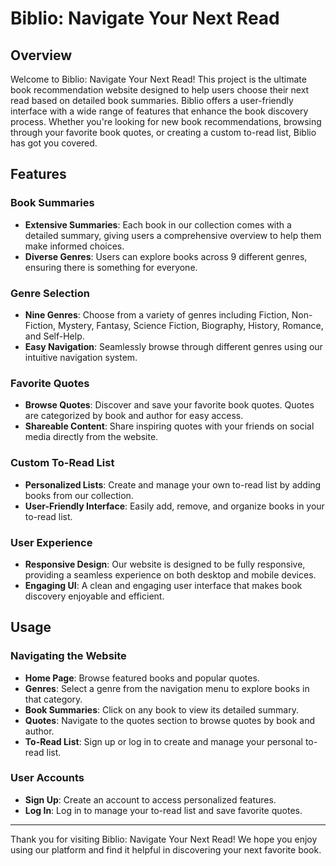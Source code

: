 # Biblio: Navigate Your Next Read

## Overview
Welcome to Biblio: Navigate Your Next Read! This project is the ultimate book recommendation website designed to help users choose their next read based on detailed book summaries. Biblio offers a user-friendly interface with a wide range of features that enhance the book discovery process. Whether you're looking for new book recommendations, browsing through your favorite book quotes, or creating a custom to-read list, Biblio has got you covered.

## Features

### Book Summaries
- **Extensive Summaries**: Each book in our collection comes with a detailed summary, giving users a comprehensive overview to help them make informed choices.
- **Diverse Genres**: Users can explore books across 9 different genres, ensuring there is something for everyone.

### Genre Selection
- **Nine Genres**: Choose from a variety of genres including Fiction, Non-Fiction, Mystery, Fantasy, Science Fiction, Biography, History, Romance, and Self-Help.
- **Easy Navigation**: Seamlessly browse through different genres using our intuitive navigation system.

### Favorite Quotes
- **Browse Quotes**: Discover and save your favorite book quotes. Quotes are categorized by book and author for easy access.
- **Shareable Content**: Share inspiring quotes with your friends on social media directly from the website.

### Custom To-Read List
- **Personalized Lists**: Create and manage your own to-read list by adding books from our collection.
- **User-Friendly Interface**: Easily add, remove, and organize books in your to-read list.

### User Experience
- **Responsive Design**: Our website is designed to be fully responsive, providing a seamless experience on both desktop and mobile devices.
- **Engaging UI**: A clean and engaging user interface that makes book discovery enjoyable and efficient.

## Usage

### Navigating the Website
- **Home Page**: Browse featured books and popular quotes.
- **Genres**: Select a genre from the navigation menu to explore books in that category.
- **Book Summaries**: Click on any book to view its detailed summary.
- **Quotes**: Navigate to the quotes section to browse quotes by book and author.
- **To-Read List**: Sign up or log in to create and manage your personal to-read list.

### User Accounts
- **Sign Up**: Create an account to access personalized features.
- **Log In**: Log in to manage your to-read list and save favorite quotes.

---

Thank you for visiting Biblio: Navigate Your Next Read! We hope you enjoy using our platform and find it helpful in discovering your next favorite book.

